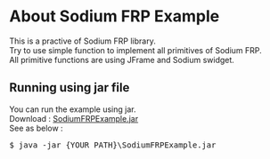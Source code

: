 <h1>About Sodium FRP Example</h1>
This is a practive of Sodium FRP library.<br/>
Try to use simple function to implement all primitives of Sodium FRP.<br/>
All primitive functions are using JFrame and Sodium swidget.<br/>

<h2>Running using jar file</h2>
You can run the example using jar.<br/>
Download : <a href="https://drive.google.com/file/d/0B6DXm_26n8tgNE16WlV2T1IyNlE/view?usp=sharing">SodiumFRPExample.jar</a><br/>
See as below :<br/>
<div class="CodeRay">
  <div class="code"><pre><span class="prompt">$</span><span class="function"> java -jar {YOUR_PATH}\SodiumFRPExample.jar
</span></pre></div> 
